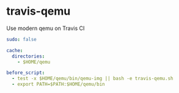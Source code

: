 # travis-qemu
Use modern qemu on Travis CI

```yaml
sudo: false

cache:
  directories:
    - $HOME/qemu

before_script:
  - test -x $HOME/qemu/bin/qemu-img || bash -e travis-qemu.sh
  - export PATH=$PATH:$HOME/qemu/bin
```
